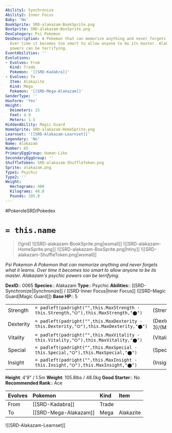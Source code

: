 ```yaml
---
Ability1: Synchronize
Ability2: Inner Focus
Baby: 'No'
BookSprite: SRD-alakazam-BookSprite.png
BoxSprite: SRD-alakazam-BoxSprite.png
DexCategory: Psi Pokemon
DexDescription: A Pokemon that can memorize anything and never forgets what it learns.
  Over time it becomes too smart to allow anyone to be its master. Alakazam's psychic
  powers can be terrifying.
EventAbilities: ''
Evolutions:
- Evolves: From
  Kind: Trade
  Pokemon: '[[SRD-Kadabra]]'
- Evolves: To
  Item: Alakazite
  Kind: Mega
  Pokemon: '[[SRD-Mega-Alakazam]]'
GenderType: ''
HasForm: 'Yes'
Height:
  Deimeters: 15
  Feet: 4.9
  Meters: 1.5
HiddenAbility: Magic Guard
HomeSprite: SRD-alakazam-HomeSprite.png
Learnset: '[[SRD-Alakazam-Learnset]]'
Legendary: 'No'
Name: Alakazam
Number: 65
PrimaryEggGroup: Human-Like
SecondaryEggGroup: ''
ShuffleToken: SRD-alakazam-ShuffleToken.png
Sprite: alakazam.png
Type1: Psychic
Type2: ''
Weight:
  Hectograms: 480
  Kilograms: 48.0
  Pounds: 105.8
---
```


#PokeroleSRD/Pokedex

# `= this.name`

> [!grid]
> ![[SRD-alakazam-BookSprite.png|wsmall]]
> ![[SRD-alakazam-HomeSprite.png]]
> ![[SRD-alakazam-BoxSprite.png|htiny]]
> ![[SRD-alakazam-ShuffleToken.png|wsmall]]


*Psi Pokemon*
*A Pokemon that can memorize anything and never forgets what it learns. Over time it becomes too smart to allow anyone to be its master. Alakazam's psychic powers can be terrifying.*

**DexID**:: 0065
**Species**:: Alakazam
**Type**:: Psychic
**Abilities**:: [[SRD-Synchronize|Synchronize]] / [[SRD-Inner Focus|Inner Focus]] ([[SRD-Magic Guard|Magic Guard]])
**Base HP**:: 5

|           |                                                                                        |                                          |
| --------- | -------------------------------------------------------------------------------------- | ---------------------------------------- |
| Strength  | `= padleft(padright("",this.MaxStrength - this.Strength,"⭘"),this.MaxStrength,"⬤")`    | (Strength::2)/(MaxStrength::4)   |
| Dexterity | `= padleft(padright("",this.MaxDexterity - this.Dexterity,"⭘"),this.MaxDexterity,"⬤")` | (Dexterity:: 3)/(MaxDexterity::7) |
| Vitality  | `= padleft(padright("",this.MaxVitality - this.Vitality,"⭘"),this.MaxVitality,"⬤")`    | (Vitality::2)/(MaxVitality::4)   |
| Special   | `= padleft(padright("",this.MaxSpecial - this.Special,"⭘"),this.MaxSpecial,"⬤")`       | (Special::3)/(MaxSpecial::7)     |
| Insight   | `= padleft(padright("",this.MaxInsight - this.Insight,"⭘"),this.MaxInsight,"⬤")`       | (Insight::3)/(MaxInsight::6)     |

**Height**: 4'9" / 1.5m
**Weight**: 105.8lbs / 48.0kg
**Good Starter**:: No
**Recommended Rank**:: Ace

| Evolves   | Pokemon               | Kind   | Item      |
|:----------|:----------------------|:-------|:----------|
| From      | [[SRD-Kadabra]]       | Trade  |           |
| To        | [[SRD-Mega-Alakazam]] | Mega   | Alakazite |

![[SRD-Alakazam-Learnset]]